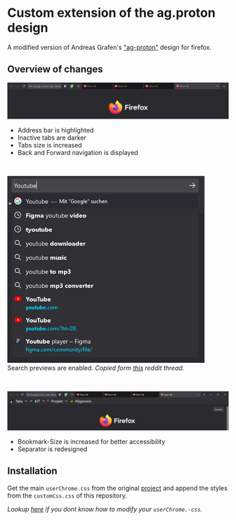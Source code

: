 # Custom extension of the ag.proton design
A modified version of Andreas Grafen's ["ag-proton"](https://github.com/andreasgrafen/ag.proton) design for firefox.

## Overview of changes
![Main View](images/main_view.png)
- Address bar is highlighted
- Inactive tabs are darker
- Tabs size is increased
- Back and Forward navigation is displayed

<br/>

![first](images/previews.png)  
Search previews are enabled.
*Copied form [this](https://www.reddit.com/r/FirefoxCSS/comments/nwre3i/agproton_based_on_simplerentfox_but_up_to_date/) reddit thread.*

<br/>

![Main View](images/bookmarks.png)
- Bookmark-Size is increased for better accessibility
- Separator is redesigned

## Installation
Get the main `userChrome.css` from the original [project](https://github.com/andreasgrafen/ag.proton) and append the styles from the `customCss.css` of this repository.

*Lookup [here](https://www.userchrome.org/how-create-userchrome-css.html) if you dont know how to modify your `userChrome.-css`.*
